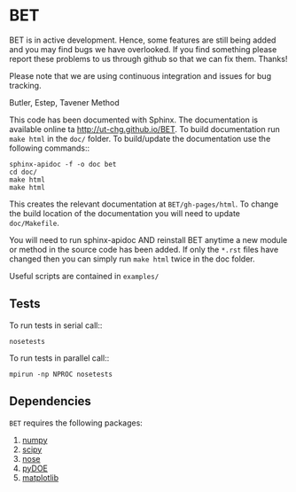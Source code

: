 BET
===

BET is in active development. Hence, some features are still being added and you may find bugs we have overlooked. If you find something please report these problems to us through github so that we can fix them. Thanks!

Please note that we are using continuous integration and issues for bug tracking.

Butler, Estep, Tavener Method

This code has been documented with Sphinx. The documentation is available online ta http://ut-chg.github.io/BET. To build documentation run 
``make html`` in the ``doc/`` folder.
To build/update the documentation use the following commands::

    sphinx-apidoc -f -o doc bet
    cd doc/
    make html
    make html

This creates the relevant documentation at ``BET/gh-pages/html``. To change the build location of the documentation you will need to update ``doc/Makefile``.

You will need to run sphinx-apidoc AND reinstall BET anytime a new module or method in the source code has been added. If only the `*.rst` files have changed then you can simply run ``make html`` twice in the doc folder.

Useful scripts are contained in ``examples/``

Tests
-----

To run tests in serial call::

    nosetests

To run tests in parallel call::

    mpirun -np NPROC nosetests

Dependencies
------------

`BET` requires the following packages:

1. [numpy](http://www.numpy.org/)
2. [scipy](http://www.scipy.org/)
3. [nose](https://nose.readthedocs.org/en/latest/)
4. [pyDOE](https://pythonhosted.org/pyDOE/)
5. [matplotlib](http://matplotlib.org/)
